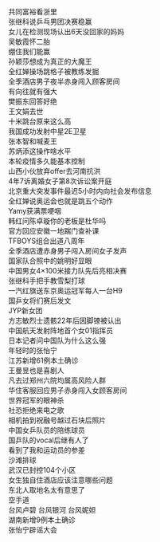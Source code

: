共同富裕看浙里  
张继科说乒乓男团决赛稳赢  
女儿在检测现场认出6天没回家的妈妈  
吴敏霞怀二胎  
绷住我们能赢  
孙颖莎想成为真正的大魔王  
全红婵操场跳格子被教练发掘  
全季酒店男子夜半赤身闯入顾客房间  
有向往就有强大  
樊振东回答好绝  
王文娟去世  
十米跳台原来这么高  
我国成功发射中星2E卫星  
张本智和喊麦王  
苏炳添这操作啥水平  
本轮疫情多久能基本控制  
山西小伙放弃offer去河南抗洪  
4年7诉离婚女子第8次诉讼案开庭  
北京重大突发事件最迟5小时内向社会发布信息  
全红婵说奥运会也就是跳五个动作  
Yamy获满票哽咽  
韩红问陈卓璇你的老板是杜华吗  
官方回应安徽一地踹门查补课  
TFBOYS组合出道八周年  
全季酒店遭赤身男子闯入房间女子发声  
国家队合照中的姚明好显眼  
中国男女4×100米接力队先后亮相决赛  
张继科手把手教雪梨打球  
一汽红旗送东京奥运冠军每人一台H9  
国乒女将们赛后发文  
JYP新女团  
方志敏烈士遗骸22年后因脚镣被认出  
中国航天发射阵地首个女01指挥员  
日本记者问中国队为什么这么强  
年轻时的张怡宁  
江苏新增61例本土确诊  
王曼昱也是喜剧人  
凡去过郑州六院均属高风险人群  
华住客服回应男子赤身闯入女顾客房间  
世界冠军的眼神杀  
社恐拒绝来电之歌  
相机拍到祝融号越过石块后照片  
中国女乒队员的陪练球员  
国乒队的vocal后继有人了  
看到了我和运动员的参差  
沙滩排球  
武汉已封控104个小区  
女生独自住酒店应该注意哪些问题  
东北人取地名太有意思了  
空手道  
台风卢碧 台风银河 台风妮妲  
湖南新增9例本土确诊  
张怡宁辟谣大会  
